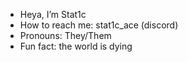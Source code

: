 -  Heya, I’m Stat1c
-  How to reach me: stat1c_ace (discord)
-  Pronouns: They/Them
-  Fun fact: the world is dying

<!---
Stat1c-ace/Stat1c-ace is a ✨ special ✨ repository because its `README.md` (this file) appears on your GitHub profile.
You can click the Preview link to take a look at your changes.
--->
